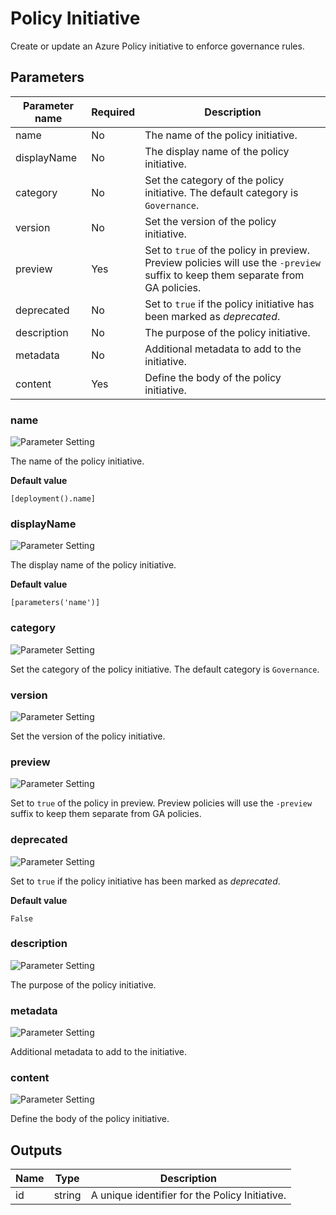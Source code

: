 # Policy Initiative

Create or update an Azure Policy initiative to enforce governance rules.

## Parameters

Parameter name | Required | Description
-------------- | -------- | -----------
name           | No       | The name of the policy initiative.
displayName    | No       | The display name of the policy initiative.
category       | No       | Set the category of the policy initiative. The default category is `Governance`.
version        | No       | Set the version of the policy initiative.
preview        | Yes      | Set to `true` of the policy in preview. Preview policies will use the `-preview` suffix to keep them separate from GA policies.
deprecated     | No       | Set to `true` if the policy initiative has been marked as _deprecated_.
description    | No       | The purpose of the policy initiative.
metadata       | No       | Additional metadata to add to the initiative.
content        | Yes      | Define the body of the policy initiative.

### name

![Parameter Setting](https://img.shields.io/badge/parameter-optional-green?style=flat-square)

The name of the policy initiative.

**Default value**

```text
[deployment().name]
```

### displayName

![Parameter Setting](https://img.shields.io/badge/parameter-optional-green?style=flat-square)

The display name of the policy initiative.

**Default value**

```text
[parameters('name')]
```

### category

![Parameter Setting](https://img.shields.io/badge/parameter-optional-green?style=flat-square)

Set the category of the policy initiative. The default category is `Governance`.

### version

![Parameter Setting](https://img.shields.io/badge/parameter-optional-green?style=flat-square)

Set the version of the policy initiative.

### preview

![Parameter Setting](https://img.shields.io/badge/parameter-required-orange?style=flat-square)

Set to `true` of the policy in preview. Preview policies will use the `-preview` suffix to keep them separate from GA policies.

### deprecated

![Parameter Setting](https://img.shields.io/badge/parameter-optional-green?style=flat-square)

Set to `true` if the policy initiative has been marked as _deprecated_.

**Default value**

```text
False
```

### description

![Parameter Setting](https://img.shields.io/badge/parameter-optional-green?style=flat-square)

The purpose of the policy initiative.

### metadata

![Parameter Setting](https://img.shields.io/badge/parameter-optional-green?style=flat-square)

Additional metadata to add to the initiative.

### content

![Parameter Setting](https://img.shields.io/badge/parameter-required-orange?style=flat-square)

Define the body of the policy initiative.

## Outputs

Name | Type | Description
---- | ---- | -----------
id   | string | A unique identifier for the Policy Initiative.
